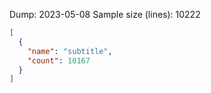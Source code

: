 Dump: 2023-05-08
Sample size (lines): 10222
```` json
[
  {
    "name": "subtitle",
    "count": 10167
  }
]
